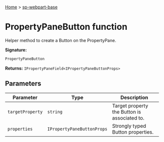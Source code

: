 <!-- docId=sp-webpart-base.propertypanebutton -->

[Home](./index.md) &gt; [sp-webpart-base](./sp-webpart-base.md)

# PropertyPaneButton function

Helper method to create a Button on the PropertyPane.

**Signature:**
```javascript
PropertyPaneButton
```
**Returns:** `IPropertyPaneField<IPropertyPaneButtonProps>`

## Parameters

|  Parameter | Type | Description |
|  --- | --- | --- |
|  `targetProperty` | `string` | Target property the Button is associated to. |
|  `properties` | `IPropertyPaneButtonProps` | Strongly typed Button properties. |

